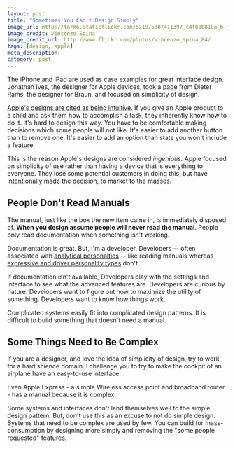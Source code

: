 ```yaml
---
layout: post
title: "Sometimes You Can't Design Simply"
image_url: http://farm6.staticflickr.com/5219/5387411397_c4f6bb810a_b.jpg
image_credit: Vincenzo Spina
image_credit_url: http://www.flickr.com/photos/vincenzo_spina_84/
tags: [design, apple]
meta_description: 
category: post
---
```


The iPhone and iPad are used as case examples for great interface design. Jonathan Ives, the designer for Apple devices, took a page from Dieter Rams, the designer for Braun, and focused on simplicity of design.

[Apple's designs are cited as being intuitive][2]. If you give an Apple product to a child and ask them how to accomplish a task, they inherently know how to do it. It's hard to design this way. You have to be comfortable making decisions which some people will not like. It's easier to add another button than to remove one. It's easier to add an option than state you won't include a feature.

This is the reason Apple's designs are considered _ingenious_. Apple focused on simplicity of use rather than having a device that is everything to everyone. They lose some potential customers in doing this, but have intentionally made the decision, to market to the masses.

## People Don't Read Manuals

The manual, just like the box the new item came in, is immediately disposed of. __When you design assume people will never read the manual__. People only read documentation when something isn't working.

Documentation is great. But, I'm a developer. Developers -- often associated with [analytical personalties][1] -- like reading manuals whereas [expressive and driver personality types][1] don't.

If documentation isn't available, Developers play with the settings and interface to see what the advanced features are. Developers are curious by nature. Developers want to figure out how to maximize the utility of something. Developers want to know how things work. 

Complicated systems easily fit into complicated design patterns. It is difficult to build something that doesn't need a manual.

## Some Things Need to Be Complex

If you are a designer, and love the idea of simplicity of design, try to work for a hard science domain. I challenge you to try to make the cockpit of an airplane have an easy-to-use interface.

Even Apple Express - a simple Wireless access point and broadband router - has a manual because it is complex.

Some systems and interfaces don't lend themselves well to the simple design pattern. But, don't use this as an excuse to not do simple design. Systems that need to be complex are used by few. You can build for mass-consumption by designing more simply and removing the "some people requested" features.

[1]: /2012/06/The-4-personality-types/ "Personality Types"
[2]: http://www.theawl.com/2011/11/apple-and-design